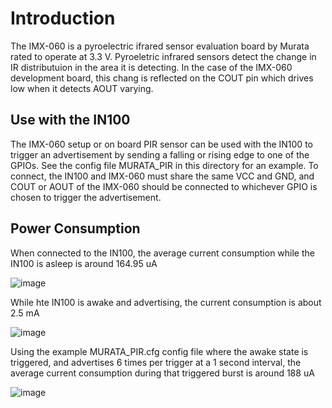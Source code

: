 # Introduction

The IMX-060 is a pyroelectric ifrared sensor evaluation board by Murata rated to operate at 3.3 V. Pyroeletric infrared sensors detect the change in IR distributuion in the area it is detecting. In the case of the IMX-060 development board, this chang is reflected on the COUT pin which drives low when it detects AOUT varying.

## Use with the IN100

The IMX-060 setup or on board PIR sensor can be used with the IN100 to trigger an advertisement by sending a falling or rising edge to one of the GPIOs. See the config file MURATA_PIR in this directory for an example. To connect, the IN100 and IMX-060 must share the same VCC and GND, and COUT or AOUT of the IMX-060 should be connected to whichever GPIO is chosen to trigger the advertisement. 

## Power Consumption

When connected to the IN100, the average current consumption while the IN100 is asleep is around 164.95 uA

![image](https://github.com/NanoBeacon/config-files/assets/108510134/8b4d5504-819f-4157-b8be-51faee47e5c1)

While hte IN100 is awake and advertising, the current consumption is about 2.5 mA

![image](https://github.com/NanoBeacon/config-files/assets/108510134/ff4a8db8-83cd-4a3f-8ea4-75ebeff7182d)

Using the example MURATA_PIR.cfg config file where the awake state is triggered, and advertises 6 times per trigger at a 1 second interval, the average current consumption during that triggered burst is around 188 uA

![image](https://github.com/NanoBeacon/config-files/assets/108510134/cf918d56-78a1-4c7d-abca-eec38372121a)


